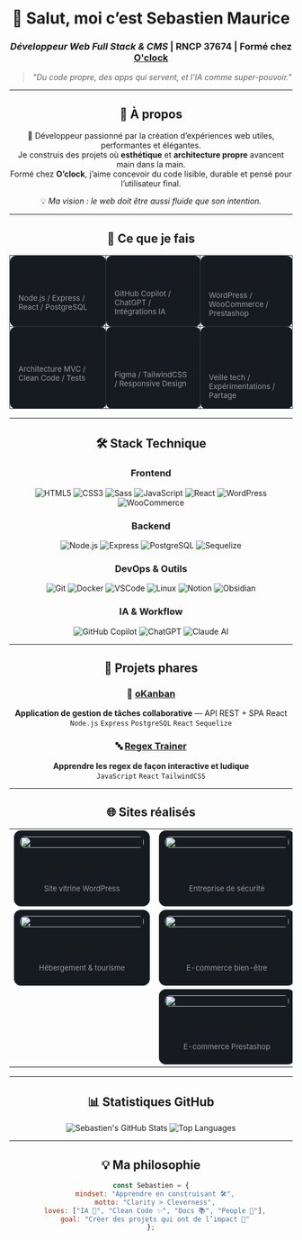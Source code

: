 <!-- 💻 Profil GitHub Pro - Sebastien Maurice -->
<div align="center">

# 👋 Salut, moi c’est **Sebastien Maurice**
### *Développeur Web Full Stack & CMS* | RNCP 37674 | Formé chez [O'clock](https://oclock.io)

> *"Du code propre, des apps qui servent, et l’IA comme super-pouvoir."*

---

## 💫 À propos

👋 Développeur passionné par la création d’expériences web utiles, performantes et élégantes.  
Je construis des projets où **esthétique** et **architecture propre** avancent main dans la main.  
Formé chez **O’clock**, j’aime concevoir du code lisible, durable et pensé pour l’utilisateur final.

💡 *Ma vision : le web doit être aussi fluide que son intention.*

---

<div align="center">

## 💼 Ce que je fais

<table>
  <tr>
    <td style="border:1px solid #30363d; border-radius:10px; padding:15px; background:#161b22; width:220px;">
      🚀 <b>Développement Full Stack</b><br>
      <small style="color:#999;">Node.js / Express / React / PostgreSQL</small>
    </td>
    <td style="border:1px solid #30363d; border-radius:10px; padding:15px; background:#161b22; width:220px;">
      🧠 <b>Automatisation & IA</b><br>
      <small style="color:#999;">GitHub Copilot / ChatGPT / Intégrations IA</small>
    </td>
    <td style="border:1px solid #30363d; border-radius:10px; padding:15px; background:#161b22; width:220px;">
      🪄 <b>Sites vitrines & e-commerce</b><br>
      <small style="color:#999;">WordPress / WooCommerce / Prestashop</small>
    </td>
  </tr>
  <tr>
    <td style="border:1px solid #30363d; border-radius:10px; padding:15px; background:#161b22; width:220px;">
      🧱 <b>API REST & SPA</b><br>
      <small style="color:#999;">Architecture MVC / Clean Code / Tests</small>
    </td>
    <td style="border:1px solid #30363d; border-radius:10px; padding:15px; background:#161b22; width:220px;">
      🎨 <b>UI/UX Design moderne</b><br>
      <small style="color:#999;">Figma / TailwindCSS / Responsive Design</small>
    </td>
    <td style="border:1px solid #30363d; border-radius:10px; padding:15px; background:#161b22; width:220px;">
      📚 <b>Apprentissage continu</b><br>
      <small style="color:#999;">Veille tech / Expérimentations / Partage</small>
    </td>
  </tr>
</table>

</div>

---

## 🛠️ Stack Technique

### Frontend  
![HTML5](https://img.shields.io/badge/-HTML5-E34F26?logo=html5&logoColor=white)
![CSS3](https://img.shields.io/badge/-CSS3-1572B6?logo=css3&logoColor=white)
![Sass](https://img.shields.io/badge/-Sass-CC6699?logo=sass&logoColor=white)
![JavaScript](https://img.shields.io/badge/-JavaScript-F7DF1E?logo=javascript&logoColor=black)
![React](https://img.shields.io/badge/-React-61DAFB?logo=react&logoColor=black)
![WordPress](https://img.shields.io/badge/-WordPress-21759B?logo=wordpress&logoColor=white)
![WooCommerce](https://img.shields.io/badge/-WooCommerce-96588A?logo=woocommerce&logoColor=white)

### Backend  
![Node.js](https://img.shields.io/badge/-Node.js-339933?logo=node.js&logoColor=white)
![Express](https://img.shields.io/badge/-Express-000000?logo=express&logoColor=white)
![PostgreSQL](https://img.shields.io/badge/-PostgreSQL-4169E1?logo=postgresql&logoColor=white)
![Sequelize](https://img.shields.io/badge/-Sequelize-52B0E7?logo=sequelize&logoColor=white)

### DevOps & Outils  
![Git](https://img.shields.io/badge/-Git-F05032?logo=git&logoColor=white)
![Docker](https://img.shields.io/badge/-Docker-2496ED?logo=docker&logoColor=white)
![VSCode](https://img.shields.io/badge/-VSCode-007ACC?logo=visualstudiocode&logoColor=white)
![Linux](https://img.shields.io/badge/-Linux-FCC624?logo=linux&logoColor=black)
![Notion](https://img.shields.io/badge/-Notion-000000?logo=notion&logoColor=white)
![Obsidian](https://img.shields.io/badge/-Obsidian-483699?logo=obsidian&logoColor=white)

### IA & Workflow  
![GitHub Copilot](https://img.shields.io/badge/-GitHub%20Copilot-000000?logo=githubcopilot&logoColor=white)
![ChatGPT](https://img.shields.io/badge/-ChatGPT-74aa9c?logo=openai&logoColor=white)
![Claude AI](https://img.shields.io/badge/-Claude%20AI-ff6f61?logo=anthropic&logoColor=white)

---

## 🚀 Projets phares

### 🎯 [oKanban](https://github.com/sebastienmaurice/okanban)
**Application de gestion de tâches collaborative** — API REST + SPA React  
`Node.js` `Express` `PostgreSQL` `React` `Sequelize`

### 🔤 [Regex Trainer](https://github.com/sebastienmaurice/regex-trainer)
**Apprendre les regex de façon interactive et ludique**  
`JavaScript` `React` `TailwindCSS`

---

## 🌐 Sites réalisés

<div align="center">

<table>
  <tr>
    <td>
      <div style="border:1px solid #30363d; border-radius:12px; padding:10px; width:220px; text-align:center; background:#161b22;">
        <a href="https://rudylesaint-magnetiseur.com" target="_blank">
          <img src="./assets/rudylesaint.png" width="100%" style="border-radius:8px;">
        </a>
        <h4>Rudy Le Saint</h4>
        <p style="font-size:13px; color:#999;">Site vitrine WordPress</p>
      </div>
    </td>
    <td>
      <div style="border:1px solid #30363d; border-radius:12px; padding:10px; width:220px; text-align:center; background:#161b22;">
        <a href="https://gsti62.com/" target="_blank">
          <img src="./assets/gsti62.png" width="100%" style="border-radius:8px;">
        </a>
        <h4>GSTI 62</h4>
        <p style="font-size:13px; color:#999;">Entreprise de sécurité</p>
      </div>
    </td>
    <td>
      <div style="border:1px solid #30363d; border-radius:12px; padding:10px; width:220px; text-align:center; background:#161b22;">
        <a href="https://www.palimpseste-urbain.com/" target="_blank">
          <img src="./assets/palimpseste.png" width="100%" style="border-radius:8px;">
        </a>
        <h4>Palimpseste Urbain</h4>
        <p style="font-size:13px; color:#999;">Architecte & urbanisme</p>
      </div>
    </td>
  </tr>

  <tr>
    <td>
      <div style="border:1px solid #30363d; border-radius:12px; padding:10px; width:220px; text-align:center; background:#161b22;">
        <a href="https://www.petitchateauvercourt.com/" target="_blank">
          <img src="./assets/petitchateau.png" width="100%" style="border-radius:8px;">
        </a>
        <h4>Petit Château Vercourt</h4>
        <p style="font-size:13px; color:#999;">Hébergement & tourisme</p>
      </div>
    </td>
    <td>
      <div style="border:1px solid #30363d; border-radius:12px; padding:10px; width:220px; text-align:center; background:#161b22;">
        <a href="https://onaturel.eu/" target="_blank">
          <img src="./assets/onaturel.png" width="100%" style="border-radius:8px;">
        </a>
        <h4>Onaturel</h4>
        <p style="font-size:13px; color:#999;">E-commerce bien-être</p>
      </div>
    </td>
    <td>
      <div style="border:1px solid #30363d; border-radius:12px; padding:10px; width:220px; text-align:center; background:#161b22;">
        <a href="https://alternativ-uniforme.fr/" target="_blank">
          <img src="./assets/alternativ.png" width="100%" style="border-radius:8px;">
        </a>
        <h4>Alternativ Uniforme</h4>
        <p style="font-size:13px; color:#999;">Boutique textile pro</p>
      </div>
    </td>
  </tr>

  <tr>
    <td colspan="3" align="center">
      <div style="border:1px solid #30363d; border-radius:12px; padding:10px; width:220px; margin:auto; text-align:center; background:#161b22;">
        <a href="https://www.galaxy-uniforme.com/" target="_blank">
          <img src="./assets/galaxy.png" width="100%" style="border-radius:8px;">
        </a>
        <h4>Galaxy Uniforme</h4>
        <p style="font-size:13px; color:#999;">E-commerce Prestashop</p>
      </div>
    </td>
  </tr>
</table>

</div>

---

## 📊 Statistiques GitHub

![Sebastien's GitHub Stats](https://github-readme-stats.vercel.app/api?username=sebastienmaurice&show_icons=true&theme=tokyonight&hide_border=true)
![Top Languages](https://github-readme-stats.vercel.app/api/top-langs/?username=sebastienmaurice&layout=compact&theme=tokyonight&hide_border=true)

---

<div align="center">

## 💡 Ma philosophie

```js
const Sebastien = {
  mindset: "Apprendre en construisant 🛠️",
  motto: "Clarity > Cleverness",
  loves: ["IA 🤖", "Clean Code ✨", "Docs 📚", "People 🤝"],
  goal: "Créer des projets qui ont de l’impact 🚀"
};
